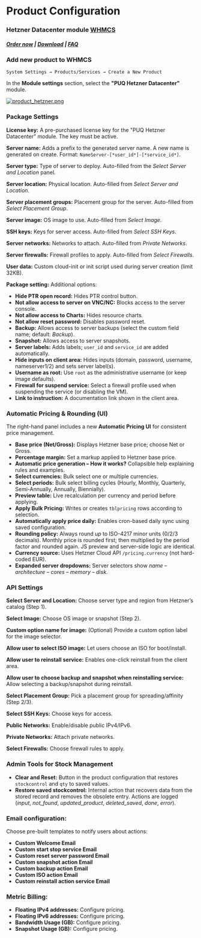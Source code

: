 # Product Configuration

### Hetzner Datacenter module **[WHMCS](https://puqcloud.com/link.php?id=77)**

#####  [Order now](https://puqcloud.com/whmcs-module-hetzner-datacenter.php) | [Download](https://download.puqcloud.com/WHMCS/servers/PUQ_WHMCS-HetznerDatacenter/) | [FAQ](https://faq.puqcloud.com/)

### Add new product to WHMCS

```
System Settings → Products/Services → Create a New Product
```

In the **Module settings** section, select the **"PUQ Hetzner Datacenter"** module.

[![product_hetzner.png](https://doc.puq.info/uploads/images/gallery/2025-10/scaled-1680-/7sBproduct-hetzner.png)](https://doc.puq.info/uploads/images/gallery/2025-10/7sBproduct-hetzner.png)

### **Package Settings**

**License key:** A pre-purchased license key for the "PUQ Hetzner Datacenter" module. The key must be active.

**Server name:** Adds a prefix to the generated server name. A new name is generated on create. Format: `NameServer-[*user_id*]-[*service_id*]`.

**Server type:** Type of server to deploy. Auto-filled from the *Select Server and Location* panel.

**Server location:** Physical location. Auto-filled from *Select Server and Location*.

**Server placement groups:** Placement group for the server. Auto-filled from *Select Placement Group*.

**Server image:** OS image to use. Auto-filled from *Select Image*.

**SSH keys:** Keys for server access. Auto-filled from *Select SSH Keys*.

**Server networks:** Networks to attach. Auto-filled from *Private Networks*.

**Server firewalls:** Firewall profiles to apply. Auto-filled from *Select Firewalls*.

**User data:** Custom cloud-init or init script used during server creation (limit 32KB).

**Package setting:** Additional options:

- **Hide PTR open record:** Hides PTR control button.
- **Not allow access to server on VNC/NC:** Blocks access to the server console.
- **Not allow access to Charts:** Hides resource charts.
- **Not allow reset password:** Disables password reset.
- **Backup:** Allows access to server backups (select the custom field name; default: *Backup*).
- **Snapshot:** Allows access to server snapshots.
- **Server labels:** Adds labels; `user_id` and `service_id` are added automatically.
- **Hide inputs on client area:** Hides inputs (domain, password, username, nameserver1/2) and sets server label(s).
- **Username as root:** Use `root` as the administrative username (or keep image defaults).
- **Firewall for suspend service:** Select a firewall profile used when suspending the service (or disabling the VM).
- **Link to instruction:** A documentation link shown in the client area.

### **Automatic Pricing &amp; Rounding (UI)**

The right-hand panel includes a new **Automatic Pricing UI** for consistent price management.

- **Base price (Net/Gross):** Displays Hetzner base price; choose Net or Gross.
- **Percentage margin:** Set a markup applied to Hetzner base price.
- **Automatic price generation – How it works?** Collapsible help explaining rules and examples.
- **Select currencies:** Bulk select one or multiple currencies.
- **Select periods:** Bulk select billing cycles (Hourly, Monthly, Quarterly, Semi-Annually, Annually, Biennially).
- **Preview table:** Live recalculation per currency and period before applying.
- **Apply Bulk Pricing:** Writes or creates `tblpricing` rows according to selection.
- **Automatically apply price daily:** Enables cron-based daily sync using saved configuration.
- **Rounding policy:** Always round *up* to ISO-4217 minor units (0/2/3 decimals). Monthly price is rounded first; then multiplied by the period factor and rounded again. JS preview and server-side logic are identical.
- **Currency source:** Uses Hetzner Cloud API `/pricing.currency` (not hard-coded EUR).
- **Expanded server dropdowns:** Server selectors show *name – architecture – cores – memory – disk*.

### **API Settings**

**Select Server and Location:** Choose server type and region from Hetzner’s catalog (Step 1).

**Select Image:** Choose OS image or snapshot (Step 2).

**Custom option name for image:** (Optional) Provide a custom option label for the image selector.

**Allow user to select ISO image:** Let users choose an ISO for boot/install.

**Allow user to reinstall service:** Enables one-click reinstall from the client area.

**Allow user to choose backup and snapshot when reinstalling service:** Allow selecting a backup/snapshot during reinstall.

**Select Placement Group:** Pick a placement group for spreading/affinity (Step 2/3).

**Select SSH Keys:** Choose keys for access.

**Public Networks:** Enable/disable public IPv4/IPv6.

**Private Networks:** Attach private networks.

**Select Firewalls:** Choose firewall rules to apply.

### **Admin Tools for Stock Management**

- **Clear and Reset:** Button in the product configuration that restores `stockcontrol` and `qty` to saved values.
- **Restore saved stockcontrol:** Internal action that recovers data from the stored record and removes the obsolete entry. Actions are logged (*input*, *not\_found*, *updated\_product*, *deleted\_saved*, *done*, *error*).

### **Email configuration:**

Choose pre-built templates to notify users about actions:

- **Custom Welcome Email**
- **Custom start stop service Email**
- **Custom reset server password Email**
- **Custom snapshot action Email**
- **Custom backup action Email**
- **Custom ISO action Email**
- **Custom reinstall action service Email**

### **Metric Billing:**

- **Floating IPv4 addresses:** Configure pricing.
- **Floating IPv6 addresses:** Configure pricing.
- **Bandwidth Usage (GB):** Configure pricing.
- **Snapshot Usage (GB):** Configure pricing.